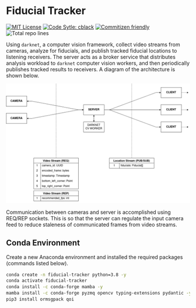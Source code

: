 # Fiducial Tracker

<p>
  <a href="https://opensource.org/licenses/MIT"><img src="https://img.shields.io/github/license/mahyarmirrashed/fiducial-tracker" alt="MIT License" /></a>
  <a href="https://pypi.org/project/cblack/"><img src="https://img.shields.io/badge/code%20style-cblack-lightblue.svg" alt="Code Sytle: cblack" /></a>
  <a href="https://commitizen.github.io/cz-cli/"><img src="https://img.shields.io/badge/commitizen-friendly-brightgreen.svg" alt="Commitizen friendly" /></a>
  <img src="https://img.shields.io/tokei/lines/github/mahyarmirrashed/fiducial-tracker" alt="Total repo lines" />
</p>

Using `darknet`, a computer vision framework, collect video streams from cameras, analyze for fiducials, and publish tracked fiducial locations to listening receivers. The server acts as a broker service that distributes analysis workload to `darknet` computer vision workers, and then periodically publishes tracked results to receivers. A diagram of the architecture is shown below.

![](res/architecture.png)

Communication between cameras and server is accomplished using REQ/REP sockets. This is so that the server can regulate the input camera feed to reduce staleness of communicated frames from video streams.

## Conda Environment

Create a new Anaconda environment and installed the required packages (commands listed below).

```bash
conda create -n fiducial-tracker python=3.8 -y
conda activate fiducial-tracker
conda install -c conda-forge mamba -y
mamba install -c conda-forge pyzmq opencv typing-extensions pydantic -y
pip3 install ormsgpack qoi
```
